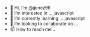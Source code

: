 - 👋 Hi, I’m @jjonez96
- 👀 I’m interested in ... javascript
- 🌱 I’m currently learning ... javascript
- 💞️ I’m looking to collaborate on ...
- 📫 How to reach me ...

<!---
jjonez96/jjonez96 is a ✨ special ✨ repository because its `README.md` (this file) appears on your GitHub profile.
You can click the Preview link to take a look at your changes.
--->
